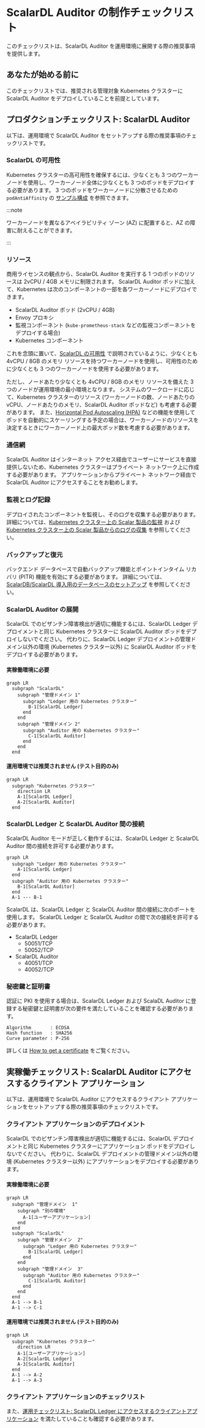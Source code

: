 # ScalarDL Auditor の制作チェックリスト

このチェックリストは、ScalarDL Auditor を運用環境に展開する際の推奨事項を提供します。

## あなたが始める前に

このチェックリストでは、推奨される管理対象 Kubernetes クラスターに ScalarDL Auditor をデプロイしていることを前提としています。

## プロダクションチェックリスト: ScalarDL Auditor

以下は、運用環境で ScalarDL Auditor をセットアップする際の推奨事項のチェックリストです。

### ScalarDL の可用性

Kubernetes クラスターの高可用性を確保するには、少なくとも 3 つのワーカーノードを使用し、ワーカーノード全体に少なくとも 3 つのポッドをデプロイする必要があります。 3 つのポッドをワーカーノードに分散させるための `podAntiAffinity` の [サンプル構成](../conf/scalardl-audit-custom-values.yaml) を参照できます。

:::note

ワーカーノードを異なるアベイラビリティ ゾーン (AZ) に配置すると、AZ の障害に耐えることができます。

:::

### リソース

商用ライセンスの観点から、ScalarDL Auditor を実行する 1 つのポッドのリソースは 2vCPU / 4GB メモリに制限されます。 ScalarDL Auditor ポッドに加えて、Kubernetes は次のコンポーネントの一部を各ワーカーノードにデプロイできます。

* ScalarDL Auditor ポッド (2vCPU / 4GB)
* Envoy プロキシ
* 監視コンポーネント (`kube-prometheus-stack` などの監視コンポーネントをデプロイする場合)
* Kubernetes コンポーネント

これを念頭に置いて、[ScalarDL の可用性](#scalardl-availability) で説明されているように、少なくとも 4vCPU / 8GB のメモリ リソースを持つワーカーノードを使用し、可用性のために少なくとも 3 つのワーカーノードを使用する必要があります。

ただし、ノードあたり少なくとも 4vCPU / 8GB のメモリ リソースを備えた 3 つのノードが運用環境の最小環境となります。 システムのワークロードに応じて、Kubernetes クラスターのリソース (ワーカーノードの数、ノードあたりの vCPU、ノードあたりのメモリ、ScalarDL Auditor ポッドなど) も考慮する必要があります。 また、[Horizontal Pod Autoscaling (HPA)](https://kubernetes.io/docs/tasks/run-application/horizontal-pod-autoscale/) などの機能を使用してポッドを自動的にスケーリングする予定の場合は、ワーカーノードのリソースを決定するときにワーカーノード上の最大ポッド数を考慮する必要があります。

### 通信網

ScalarDL Auditor はインターネット アクセス経由でユーザーにサービスを直接提供しないため、Kubernetes クラスターはプライベート ネットワーク上に作成する必要があります。 アプリケーションからプライベート ネットワーク経由で ScalarDL Auditor にアクセスすることをお勧めします。

### 監視とログ記録

デプロイされたコンポーネントを監視し、そのログを収集する必要があります。 詳細については、[Kubernetes クラスター上の Scalar 製品の監視](K8sMonitorGuide.md) および  [Kubernetes クラスター上の Scalar 製品からのログの収集](K8sLogCollectionGuide.md) を参照してください。

### バックアップと復元

バックエンド データベースで自動バックアップ機能とポイントインタイム リカバリ (PITR) 機能を有効にする必要があります。 詳細については、[ScalarDB/ScalarDL 導入用のデータベースのセットアップ](SetupDatabase.md) を参照してください。

### ScalarDL Auditor の展開

ScalarDL でのビザンチン障害検出が適切に機能するには、ScalarDL Ledger デプロイメントと同じ Kubernetes クラスターに ScalarDL Auditor ポッドをデプロイしないでください。 代わりに、ScalarDL Ledger デプロイメントの管理ドメイン以外の環境 (Kubernetes クラスター以外) に ScalarDL Auditor ポッドをデプロイする必要があります。

#### 実稼働環境に必要

```mermaid
graph LR
  subgraph "ScalarDL"
    subgraph "管理ドメイン 1"
      subgraph "Ledger 用の Kubernetes クラスター"
        B-1[ScalarDL Ledger]
      end
    end
    subgraph "管理ドメイン 2"
      subgraph "Auditor 用の Kubernetes クラスター"
        C-1[ScalarDL Auditor]
      end
    end
  end
```

#### 運用環境では推奨されません (テスト目的のみ)

```mermaid
graph LR
  subgraph "Kubernetes クラスター"
    direction LR
    A-1[ScalarDL Ledger]
    A-2[ScalarDL Auditor]
  end
```

### ScalarDL Ledger と ScalarDL Auditor 間の接続

ScalarDL Auditor モードが正しく動作するには、ScalarDL Ledger と ScalarDL Auditor 間の接続を許可する必要があります。

```mermaid
graph LR
  subgraph "Ledger 用の Kubernetes クラスター"
    A-1[ScalarDL Ledger]
  end
  subgraph "Auditor 用の Kubernetes クラスター"
    B-1[ScalarDL Auditor]
  end
  A-1 --- B-1
```

ScalarDL は、ScalarDL Ledger と ScalarDL Auditor 間の接続に次のポートを使用します。 ScalarDL Ledger と ScalarDL Auditor の間で次の接続を許可する必要があります。

* ScalarDL Ledger
  * 50051/TCP
  * 50052/TCP
* ScalarDL Auditor
  * 40051/TCP
  * 40052/TCP

### 秘密鍵と証明書

認証に PKI を使用する場合は、ScalarDL Ledger および ScalaDL Auditor に登録する秘密鍵と証明書が次の要件を満たしていることを確認する必要があります。

```console
Algorithm       : ECDSA
Hash function   : SHA256
Curve parameter : P-256
```

詳しくは [How to get a certificate](https://github.com/scalar-labs/scalardl/blob/master/docs/ca/caclient-getting-started.md) をご覧ください。

## 実稼働チェックリスト: ScalarDL Auditor にアクセスするクライアント アプリケーション

以下は、運用環境で ScalarDL Auditor にアクセスするクライアント アプリケーションをセットアップする際の推奨事項のチェックリストです。

### クライアント アプリケーションのデプロイメント

ScalarDL でのビザンチン障害検出が適切に機能するには、ScalarDL デプロイメントと同じ Kubernetes クラスターにアプリケーション ポッドをデプロイしないでください。 代わりに、ScalarDL デプロイメントの管理ドメイン以外の環境 (Kubernetes クラスター以外) にアプリケーションをデプロイする必要があります。

#### 実稼働環境に必要

```mermaid
graph LR
  subgraph "管理ドメイン  1"
    subgraph "別の環境"
      A-1[ユーザーアプリケーション]
    end
  end
  subgraph "ScalarDL"
    subgraph "管理ドメイン  2"
      subgraph "Ledger 用の Kubernetes クラスター"
        B-1[ScalarDL Ledger]
      end
    end
    subgraph "管理ドメイン  3"
      subgraph "Auditor 用の Kubernetes クラスター"
        C-1[ScalarDL Auditor]
      end
    end
  end
  A-1 --> B-1
  A-1 --> C-1
```

#### 運用環境では推奨されません (テスト目的のみ)

```mermaid
graph LR
  subgraph "Kubernetes クラスター"
    direction LR
    A-1[ユーザーアプリケーション]
    A-2[ScalarDL Ledger]
    A-3[ScalarDL Auditor]
  end
  A-1 --> A-2
  A-1 --> A-3
```

### クライアント アプリケーションのチェックリスト

また、[運用チェックリスト: ScalarDL Ledger にアクセスするクライアントアプリケーション](ProductionChecklistForScalarDLLedger.md#運用チェックリスト-scalardl-ledger-にアクセスするクライアントアプリケーション) を満たしていることも確認する必要があります。
